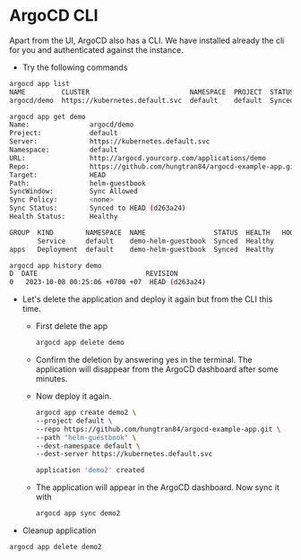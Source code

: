 # ArgoCD CLI
Apart from the UI, ArgoCD also has a CLI. We have installed already the cli for you and authenticated against the instance.

- Try the following commands  
```sh
argocd app list
NAME         CLUSTER                         NAMESPACE  PROJECT  STATUS  HEALTH   SYNCPOLICY  CONDITIONS  REPO                                                  PATH            TARGET
argocd/demo  https://kubernetes.default.svc  default    default  Synced  Healthy  <none>      <none>      https://github.com/hungtran84/argocd-example-app.git  helm-guestbook  HEAD

argocd app get demo
Name:               argocd/demo
Project:            default
Server:             https://kubernetes.default.svc
Namespace:          default
URL:                http://argocd.yourcorp.com/applications/demo
Repo:               https://github.com/hungtran84/argocd-example-app.git
Target:             HEAD
Path:               helm-guestbook
SyncWindow:         Sync Allowed
Sync Policy:        <none>
Sync Status:        Synced to HEAD (d263a24)
Health Status:      Healthy

GROUP  KIND        NAMESPACE  NAME                 STATUS  HEALTH   HOOK  MESSAGE
       Service     default    demo-helm-guestbook  Synced  Healthy        service/demo-helm-guestbook created
apps   Deployment  default    demo-helm-guestbook  Synced  Healthy        deployment.apps/demo-helm-guestbook created

argocd app history demo
D  DATE                           REVISION
0   2023-10-08 00:25:06 +0700 +07  HEAD (d263a24)
```

- Let's delete the application and deploy it again but from the CLI this time.
  - First delete the app
    ```sh
    argocd app delete demo
    ```

  - Confirm the deletion by answering yes in the terminal. The application will disappear from the ArgoCD dashboard after some minutes.

  - Now deploy it again.
    ```sh
    argocd app create demo2 \
    --project default \
    --repo https://github.com/hungtran84/argocd-example-app.git \
    --path "helm-guestbook" \
    --dest-namespace default \
    --dest-server https://kubernetes.default.svc

    application 'demo2' created
    ```

  - The application will appear in the ArgoCD dashboard. Now sync it with
    ```sh
    argocd app sync demo2
    ```

- Cleanup application

```sh
argocd app delete demo2
```